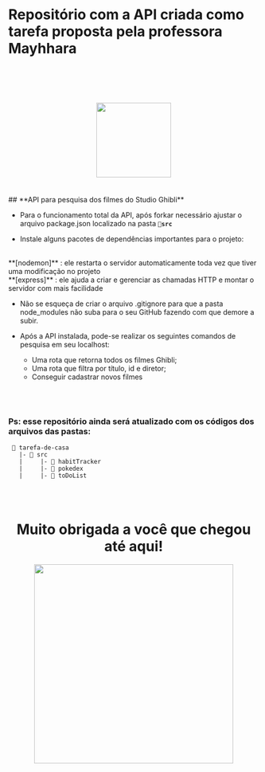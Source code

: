 # Repositório com a API criada como tarefa proposta pela professora Mayhhara

</br>
</br>
<span align="center">

# <img src="https://user-images.githubusercontent.com/101025726/163484804-691ab689-7347-41e4-8fcc-06011eb830d4.gif" width="150px"> 

</span>
</br>
## **API para pesquisa dos filmes do Studio Ghibli**
</br>

* Para o funcionamento total da API, após forkar necessário ajustar o arquivo package.json localizado na pasta **`📂src`**

* Instale alguns pacotes de dependências importantes para o projeto:
</br>
 **[nodemon]** : ele restarta o servidor automaticamente toda vez que tiver uma modificação no projeto </br>
 **[express]** : ele ajuda a criar e gerenciar as chamadas HTTP e montar o servidor com mais facilidade

* Não se esqueça de criar o arquivo .gitignore para que a pasta node_modules não suba para o seu GitHub fazendo com que demore a subir.

* Após a API instalada, pode-se realizar os seguintes comandos de pesquisa em seu localhost:
  - Uma rota que retorna todos os filmes Ghibli;
  - Uma rota que filtra por título, id e diretor;
  - Conseguir cadastrar novos filmes
</br>
</br>

### Ps: esse repositório ainda será atualizado com os códigos dos arquivos das pastas:

```
 📁 tarefa-de-casa
   |- 📁 src
   |     |- 📁 habitTracker
   |     |- 📁 pokedex
   |     |- 📁 toDoList
   
```

</br>

<span align="center">

#  Muito obrigada a você que chegou até aqui! </h2>

</span>


<div align="center">
<img src="https://user-images.githubusercontent.com/101025726/169623653-e975b346-75f7-4150-a117-4f8e8e04fd1d.gif" width="400px" />
</div>

